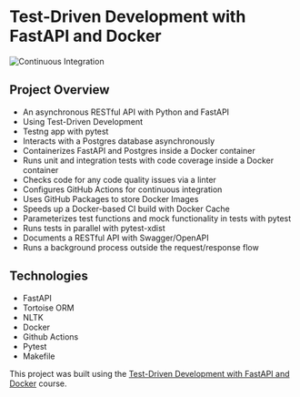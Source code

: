 # Test-Driven Development with FastAPI and Docker

![Continuous Integration](https://github.com/davidjnevin/tdd-fastapi/actions/workflows/main.yml/badge.svg?branch=main)


## Project Overview

- An asynchronous RESTful API with Python and FastAPI
- Using Test-Driven Development
- Testng app with pytest
- Interacts with a Postgres database asynchronously
- Containerizes FastAPI and Postgres inside a Docker container
- Runs unit and integration tests with code coverage inside a Docker container
- Checks code for any code quality issues via a linter
- Configures GitHub Actions for continuous integration
- Uses GitHub Packages to store Docker Images
- Speeds up a Docker-based CI build with Docker Cache
- Parameterizes test functions and mock functionality in tests with pytest
- Runs tests in parallel with pytest-xdist
- Documents a RESTful API with Swagger/OpenAPI
- Runs a background process outside the request/response flow

## Technologies

- FastAPI
- Tortoise ORM
- NLTK
- Docker
- Github Actions
- Pytest
- Makefile


This project was built using the [Test-Driven Development with FastAPI and Docker](https://testdriven.io/courses/tdd-fastapi/) course.

